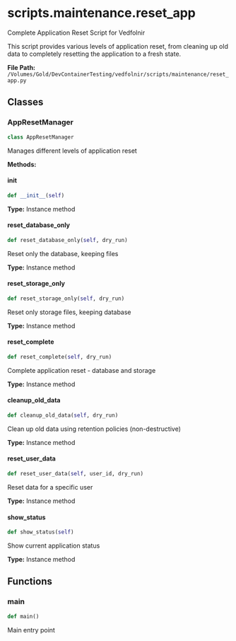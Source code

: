 # scripts.maintenance.reset_app

Complete Application Reset Script for Vedfolnir

This script provides various levels of application reset, from cleaning up old data
to completely resetting the application to a fresh state.

**File Path:** `/Volumes/Gold/DevContainerTesting/vedfolnir/scripts/maintenance/reset_app.py`

## Classes

### AppResetManager

```python
class AppResetManager
```

Manages different levels of application reset

**Methods:**

#### __init__

```python
def __init__(self)
```

**Type:** Instance method

#### reset_database_only

```python
def reset_database_only(self, dry_run)
```

Reset only the database, keeping files

**Type:** Instance method

#### reset_storage_only

```python
def reset_storage_only(self, dry_run)
```

Reset only storage files, keeping database

**Type:** Instance method

#### reset_complete

```python
def reset_complete(self, dry_run)
```

Complete application reset - database and storage

**Type:** Instance method

#### cleanup_old_data

```python
def cleanup_old_data(self, dry_run)
```

Clean up old data using retention policies (non-destructive)

**Type:** Instance method

#### reset_user_data

```python
def reset_user_data(self, user_id, dry_run)
```

Reset data for a specific user

**Type:** Instance method

#### show_status

```python
def show_status(self)
```

Show current application status

**Type:** Instance method

## Functions

### main

```python
def main()
```

Main entry point


